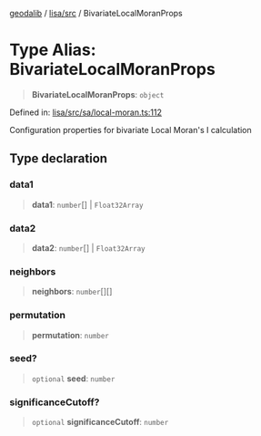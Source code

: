 [geodalib](../../../modules.md) / [lisa/src](../index.md) / BivariateLocalMoranProps

# Type Alias: BivariateLocalMoranProps

> **BivariateLocalMoranProps**: `object`

Defined in: [lisa/src/sa/local-moran.ts:112](https://github.com/GeoDaCenter/geoda-lib/blob/3f9453a08cf3d7f96b1a0d65d18359804129d8d2/js/packages/lisa/src/sa/local-moran.ts#L112)

Configuration properties for bivariate Local Moran's I calculation

## Type declaration

### data1

> **data1**: `number`[] \| `Float32Array`

### data2

> **data2**: `number`[] \| `Float32Array`

### neighbors

> **neighbors**: `number`[][]

### permutation

> **permutation**: `number`

### seed?

> `optional` **seed**: `number`

### significanceCutoff?

> `optional` **significanceCutoff**: `number`
